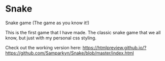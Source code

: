 # Snake
Snake game (The game as you know it!)

This is the first game that I have made. The classic snake game that we all know, but just with my personal css styling.

Check out the working version here: https://htmlpreview.github.io/?https://github.com/Samparkyn/Snake/blob/master/index.html
